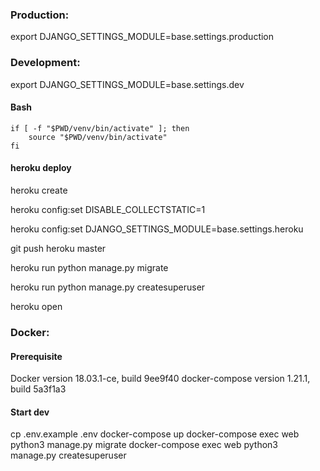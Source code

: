 ### Production:
export DJANGO_SETTINGS_MODULE=base.settings.production

### Development:

export DJANGO_SETTINGS_MODULE=base.settings.dev

#### Bash
```
if [ -f "$PWD/venv/bin/activate" ]; then
    source "$PWD/venv/bin/activate"
fi
```

#### heroku deploy 
heroku create

heroku config:set DISABLE_COLLECTSTATIC=1

heroku config:set DJANGO_SETTINGS_MODULE=base.settings.heroku

git push heroku master

heroku run python manage.py migrate

heroku run python manage.py createsuperuser

heroku open

### Docker:

#### Prerequisite
Docker version 18.03.1-ce, build 9ee9f40
docker-compose version 1.21.1, build 5a3f1a3

#### Start dev
cp .env.example .env
docker-compose up
docker-compose exec web python3 manage.py migrate
docker-compose exec web python3 manage.py createsuperuser